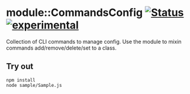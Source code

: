 
# module::CommandsConfig [![Status](https://github.com/Wandalen/wCommandsConfig/workflows/Test/badge.svg)](https://github.com/Wandalen/wCommandsConfig/actions?query=workflow%3ATest) [![experimental](https://img.shields.io/badge/stability-experimental-orange.svg)](https://github.com/emersion/stability-badges#experimental)

Collection of CLI commands to manage config. Use the module to mixin commands add/remove/delete/set to a class.

## Try out
```
npm install
node sample/Sample.js
```




















































